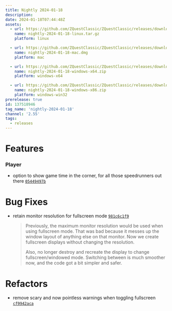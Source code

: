 ```yaml
---
title: Nightly 2024-01-18
description: 
date: 2024-01-18T07:44:48Z
assets: 
  - url: https://github.com/ZQuestClassic/ZQuestClassic/releases/download/nightly-2024-01-18/nightly-2024-01-18-linux.tar.gz
    name: nightly-2024-01-18-linux.tar.gz
    platform: linux

  - url: https://github.com/ZQuestClassic/ZQuestClassic/releases/download/nightly-2024-01-18/nightly-2024-01-18-mac.dmg
    name: nightly-2024-01-18-mac.dmg
    platform: mac

  - url: https://github.com/ZQuestClassic/ZQuestClassic/releases/download/nightly-2024-01-18/nightly-2024-01-18-windows-x64.zip
    name: nightly-2024-01-18-windows-x64.zip
    platform: windows-x64

  - url: https://github.com/ZQuestClassic/ZQuestClassic/releases/download/nightly-2024-01-18/nightly-2024-01-18-windows-x86.zip
    name: nightly-2024-01-18-windows-x86.zip
    platform: windows-win32
prerelease: true
id: 137518946
tag_name: 'nightly-2024-01-18'
channel: '2.55'
tags:
  - releases
---
```




# Features

### Player

- option to show game time in the corner, for all those speedrunners out there [`05449497b`](https://github.com/ZQuestClassic/ZQuestClassic/commit/05449497b92904732a2ee074bba4d9c9f9bd897c)

# Bug Fixes

- retain monitor resolution for fullscreen mode [`981c6c1f9`](https://github.com/ZQuestClassic/ZQuestClassic/commit/981c6c1f93551d07d71c0210a33052344205efc4)
   &nbsp;
   >Previously, the maximum monitor resolution would be used when using fullscreen mode. That was bad because it messes up the window layout of anything else on that monitor. Now we create fullscreen displays without changing the resolution.  
   >
   >Also, no longer destroy and recreate the display to change fullscreen/windowed mode. Switching between is much smoother now, and the code got a bit simpler and safer. 
   >

# Refactors

- remove scary and now pointless warnings when toggling fullscreen [`cf9942aca`](https://github.com/ZQuestClassic/ZQuestClassic/commit/cf9942aca7d3bde7ee7f2baf8e911e53d31011b2)

